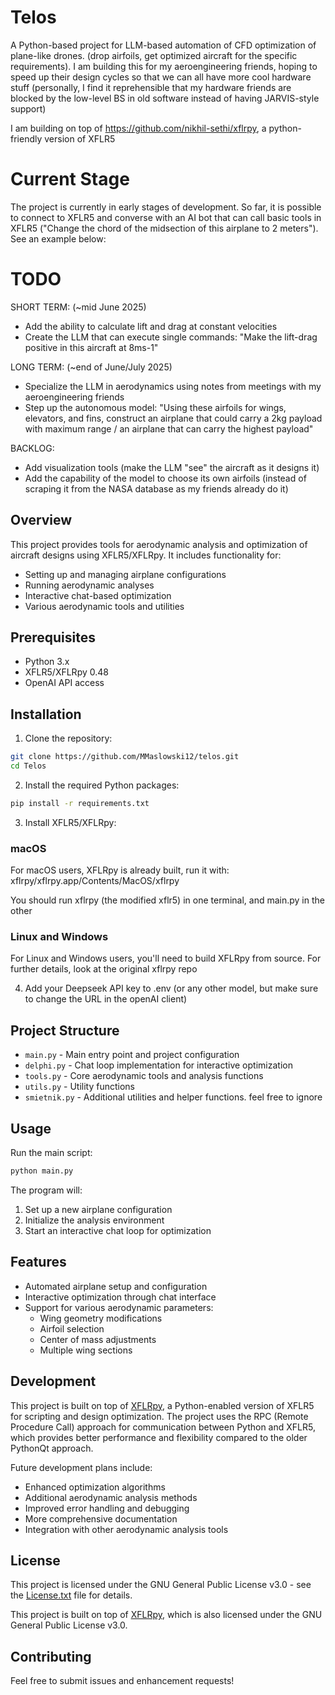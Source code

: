 # Telos

A Python-based project for LLM-based automation of CFD optimization of plane-like drones. (drop airfoils, get optimized aircraft for the specific requirements). I am building this for my aeroengineering friends, hoping to speed up their design cycles so that we can all have more cool hardware stuff (personally, I find it reprehensible that my hardware friends are blocked by the low-level BS in old software instead of having JARVIS-style support)

I am building on top of https://github.com/nikhil-sethi/xflrpy, a python-friendly version of XFLR5

# Current Stage

The project is currently in early stages of development. So far, it is possible to connect to XFLR5 and converse with an AI bot that can call basic tools in XFLR5 ("Change the chord of the midsection of this airplane to 2 meters"). See an example below:

# TODO

SHORT TERM: (~mid June 2025)
- Add the ability to calculate lift and drag at constant velocities
- Create the LLM that can execute single commands: "Make the lift-drag positive in this aircraft at 8ms-1"

LONG TERM: (~end of June/July 2025)
- Specialize the LLM in aerodynamics using notes from meetings with my aeroengineering friends
- Step up the autonomous model: "Using these airfoils for wings, elevators, and fins, construct an airplane that could carry a 2kg payload with maximum range / an airplane that can carry the highest payload"

BACKLOG:
- Add visualization tools (make the LLM "see" the aircraft as it designs it)
- Add the capability of the model to choose its own airfoils (instead of scraping it from the NASA database as my friends already do it)

## Overview

This project provides tools for aerodynamic analysis and optimization of aircraft designs using XFLR5/XFLRpy. It includes functionality for:
- Setting up and managing airplane configurations
- Running aerodynamic analyses
- Interactive chat-based optimization
- Various aerodynamic tools and utilities

## Prerequisites

- Python 3.x
- XFLR5/XFLRpy 0.48
- OpenAI API access

## Installation

1. Clone the repository:
```bash
git clone https://github.com/MMaslowski12/telos.git
cd Telos
```

2. Install the required Python packages:
```bash
pip install -r requirements.txt
```

3. Install XFLR5/XFLRpy:

### macOS
For macOS users, XFLRpy is already built, run it with:
xflrpy/xflrpy.app/Contents/MacOS/xflrpy

You should run xflrpy (the modified xflr5) in one terminal, and main.py in the other

### Linux and Windows
For Linux and Windows users, you'll need to build XFLRpy from source. For further details, look at the original xflrpy repo

4. Add your Deepseek API key to .env (or any other model, but make sure to change the URL in the openAI client)

## Project Structure

- `main.py` - Main entry point and project configuration
- `delphi.py` - Chat loop implementation for interactive optimization
- `tools.py` - Core aerodynamic tools and analysis functions
- `utils.py` - Utility functions
- `smietnik.py` - Additional utilities and helper functions. feel free to ignore

## Usage

Run the main script:
```bash
python main.py
```

The program will:
1. Set up a new airplane configuration
2. Initialize the analysis environment
3. Start an interactive chat loop for optimization

## Features

- Automated airplane setup and configuration
- Interactive optimization through chat interface
- Support for various aerodynamic parameters:
  - Wing geometry modifications
  - Airfoil selection
  - Center of mass adjustments
  - Multiple wing sections

## Development

This project is built on top of [XFLRpy](https://github.com/nikhil-sethi/xflrpy), a Python-enabled version of XFLR5 for scripting and design optimization. The project uses the RPC (Remote Procedure Call) approach for communication between Python and XFLR5, which provides better performance and flexibility compared to the older PythonQt approach.

Future development plans include:
- Enhanced optimization algorithms
- Additional aerodynamic analysis methods
- Improved error handling and debugging
- More comprehensive documentation
- Integration with other aerodynamic analysis tools

## License

This project is licensed under the GNU General Public License v3.0 - see the [License.txt](License.txt) file for details.

This project is built on top of [XFLRpy](https://github.com/nikhil-sethi/xflrpy), which is also licensed under the GNU General Public License v3.0.

## Contributing

Feel free to submit issues and enhancement requests! 
